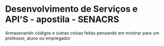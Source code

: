 # Desenvolvimento de Serviços e API'S - apostila -  SENACRS

Armazenando códigos e outras coisas feitas pensando em mostrar para um professor, aluno ou empregador
